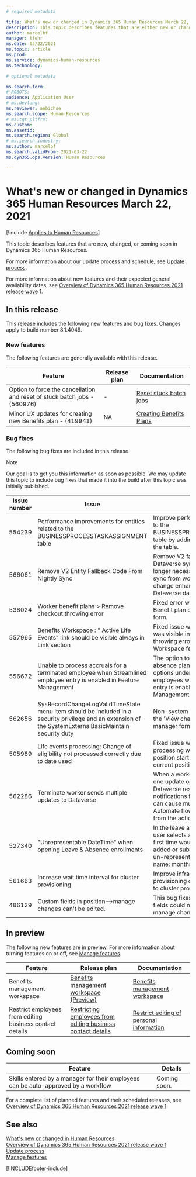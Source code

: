 ```yaml
---
# required metadata

title: What's new or changed in Dynamics 365 Human Resources March 22, 2021
description: This topic describes features that are either new or changed in Microsoft Dynamics 365 Human Resources for March 22, 2021.
author: marcelbf
manager: tfehr
ms.date: 03/22/2021
ms.topic: article
ms.prod:
ms.service: dynamics-human-resources
ms.technology:

# optional metadata

ms.search.form:
# ROBOTS:
audience: Application User
# ms.devlang:
ms.reviewer: anbichse
ms.search.scope: Human Resources
# ms.tgt_pltfrm:
ms.custom:
ms.assetid:
ms.search.region: Global
# ms.search.industry:
ms.author: marcelbf
ms.search.validFrom: 2021-03-22
ms.dyn365.ops.version: Human Resources

---
```


# What's new or changed in Dynamics 365 Human Resources March 22, 2021

[!include [Applies to Human Resources](../includes/applies-to-hr.md)]

This topic describes features that are new, changed, or coming soon in Dynamics 365 Human Resources.

For more information about our update process and schedule, see [Update process](hr-admin-setup-update-process.md).

For more information about new features and their expected general availability dates, see [Overview of Dynamics 365 Human Resources 2021 release wave 1](https://docs.microsoft.com/dynamics365-release-plan/2021wave1/human-resources/dynamics365-human-resources/).

## In this release

This release includes the following new features and bug fixes. Changes apply to build number 8.1.4049.

### New features

The following features are generally available with this release.

| Feature | Release plan | Documentation |
| --- | --- | --- |
| Option to force the cancellation and reset of stuck batch jobs - (560976) | - | [Reset stuck batch jobs](https://docs.microsoft.com/dynamics365/human-resources/hr-admin-troubleshooting-batch-execution) |
| Minor UX updates for creating new Benefits plan - (419941) | NA | [Creating Benefits Plans](https://docs.microsoft.com/dynamics365/human-resources/hr-benefits-plans-setup) |

### Bug fixes

The following bug fixes are included in this release.

> [!NOTE]
> Our goal is to get you this information as soon as possible. We may update this topic to include bug fixes that made it into the build after this topic was initially published.

| Issue number | Issue |  Description |
| --- | --- | --- |
| 554239 | Performance improvements for entities related to the BUSINESSPROCESSTASKASSIGNMENT table | Improve performance of entities related to the BUSINESSPROCESSTASKASSIGNMENT table by adding suggested indexes to the table. |
| 566061 | Remove V2 Entity Fallback Code From Nightly Sync | Remove V2 fallback code for nightly Dataverse sync. The fallback is no longer necessary and prevents filtered sync from working as expected. The change enhances consistency of the Dataverse data sync. |
| 538024 | Worker benefit plans > Remove checkout throwing error | Fixed error while removing checkout for Benefit plan option in Worker Benefits form. |
| 557965 | Benefits Workspace : " Active Life Events" link should be visible always in Link section | Fixed issue where Active Life Event link was visible in Link section but was throwing error while trying to navigate if Workspace feature is not turned ON  | 
| 556672 | Unable to process accruals for a terminated employee when Streamlined employee entry is enabled in Feature Management | The option to accrue leave and absence plans has been added to  More options under Work history for employees when streamlined employee entry is enabled in Feature Management.   | 
| 562656 | SysRecordChangeLogValidTimeState menu item should be included in a security privilege and an extension of the SystemExternalBasicMaintain security duty | Non-system admin roles were missing the 'View changes' button on the date manager forms |
| 505989 | Life events processing:  Change of eligibility not processed correctly due to date used | Fixed issue where change in eligibility processing was dependent on the position start date and not just the current position. |
| 562286 | Terminate worker sends multiple updates to Dataverse | When a worker is terminated, more than one update operation is sent to Dataverse resulting in two update notifications for the same change. This can cause multiple triggers if a Power Automate flow is configured to trigger from the action. |
| 527340 | "Unrepresentable DateTime" when opening Leave & Absence enrollments | In the leave and absence form, when user selects a specific record for the first time would result in the error: "The added or subtracted value results in an un-representable DateTime. Parameter name: months" |
| 561663 | Increase wait time interval for cluster provisioning | Improve infrastructure stability and provisioning consistency with updates to cluster provisioning. |
| 486129 | Custom fields in position-->manage changes can't be edited. | This bug fixes the issue where custom fields could not be edited in the manage changes tabs for positions. |

## In preview

The following new features are in preview. For more information about turning features on or off, see [Manage features](hr-admin-manage-features.md).

| Feature | Release plan | Documentation |
| --- | --- | --- |
| Benefits management workspace | [Benefits management workspace (Preview)](https://docs.microsoft.com/dynamics365-release-plan/2020wave2/human-resources/dynamics365-human-resources/benefits-management-workspace) | [Benefits management workspace](hr-benefits-management-workspace.md) |
| Restrict employees from editing business contact details | [Restricting employees from editing business contact details](https://docs.microsoft.com/dynamics365-release-plan/2020wave2/human-resources/dynamics365-human-resources/restrict-employees-editing-business-contact-details) | [Restrict editing of personal information](hr-employee-self-service-restrict-editing.md)|

## Coming soon

| Feature | Details |
| --- | --- |
| Skills entered by a manager for their employees can be auto-approved by a workflow | Coming soon. |

For a complete list of planned features and their scheduled releases, see [Overview of Dynamics 365 Human Resources 2021 release wave 1](https://docs.microsoft.com/dynamics365-release-plan/2021wave1/human-resources/dynamics365-human-resources/).

## See also

[What's new or changed in Human Resources](hr-admin-whats-new.md)</br>
[Overview of Dynamics 365 Human Resources 2021 release wave 1](https://docs.microsoft.com/dynamics365-release-plan/2021wave1/human-resources/dynamics365-human-resources/)</br>
[Update process](hr-admin-setup-update-process.md)</br>
[Manage features](hr-admin-manage-features.md)


[!INCLUDE[footer-include](../includes/footer-banner.md)]
